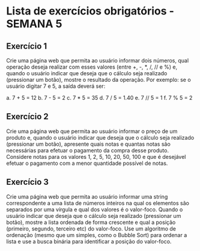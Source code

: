 # Lista de exercícios obrigatórios - SEMANA 5

## Exercício 1
Crie uma página web que permita ao usuário informar dois números, qual operação deseja realizar com esses valores (entre +, -, *, /, // e %) e, quando o usuário indicar que deseja que o cálculo seja realizado (pressionar um botão), mostre o resultado da operação. Por exemplo: se o usuário digitar 7 e 5, a saída deverá ser:

a. 7  +  5  = 12
b. 7  -   5  = 2
c. 7  *  5  = 35
d. 7  /  5  = 1.40
e. 7  //  5 = 1
f. 7  %  5 = 2


## Exercício 2
Crie uma página web que permita ao usuário informar o preço de um produto e, quando o usuário indicar que deseja que o cálculo seja realizado (pressionar um botão), apresente quais notas e quantas notas são necessárias para efetuar o pagamento da compra desse produto. Considere notas para os valores 1, 2, 5, 10, 20, 50, 100 e que é desejável efetuar o pagamento com a menor quantidade possível de notas.


## Exercício 3
Crie uma página web que permita ao usuário informar uma string correspondente a uma lista de números inteiros na qual os elementos são separados por uma vírgula e qual dos valores é o valor-foco. Quando o usuário indicar que deseja que o cálculo seja realizado (pressionar um botão), mostre a lista ordenada de forma crescente e qual a posição (primeiro, segundo, terceiro etc) do valor-foco. Use um algoritmo de ordenação (mesmo que um simples, como o Bubble Sort) para ordenar a lista e use a busca binária para identificar a posição do valor-foco.